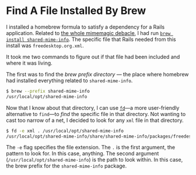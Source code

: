 # Find A File Installed By Brew

I installed a homebrew formula to satisfy a dependency for a Rails application.
Related to [the whole mimemagic
debacle](https://github.com/rails/rails/issues/41750), I had run [`brew install
shared-mime-info`](https://formulae.brew.sh/formula/shared-mime-info). The
specific file that Rails needed from this install was `freedesktop.org.xml`.

It took me two commands to figure out if that file had been included and where
it was living.

The first was to find the _brew prefix directory_ — the place where homebrew
had installed everything related to `shared-mime-info`.

```bash
$ brew --prefix shared-mime-info
/usr/local/opt/shared-mime-info
```

Now that I know about that directory, I can use
[`fd`](https://github.com/sharkdp/fd)—a more user-friendly alternative to
`find`—to _find_ the specific file in that directory. Not wanting to cast too
narrow of a net, I decided to look for any `xml` file in that directory.

```bash
$ fd -e xml . /usr/local/opt/shared-mime-info
/usr/local/opt/shared-mime-info/share/shared-mime-info/packages/freedesktop.org.xml
```

The `-e` flag specifies the file extension. The `.` is the first argument, the
pattern to look for. In this case, anything. The second argument
(`/usr/local/opt/shared-mime-info`) is the path to look within. In this case,
the brew prefix for the `shared-mime-info` package.
